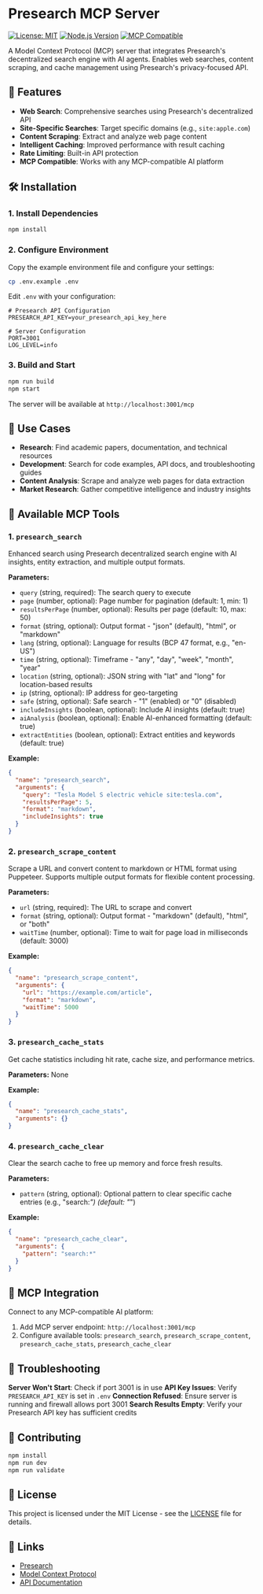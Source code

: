 # Presearch MCP Server

[![License: MIT](https://img.shields.io/badge/License-MIT-yellow.svg)](https://opensource.org/licenses/MIT)
[![Node.js Version](https://img.shields.io/badge/node-%3E%3D18.0.0-brightgreen.svg)](https://nodejs.org/)
[![MCP Compatible](https://img.shields.io/badge/MCP-Compatible-blue.svg)](https://modelcontextprotocol.io/)

A Model Context Protocol (MCP) server that integrates Presearch's decentralized search engine with AI agents. Enables web searches, content scraping, and cache management using Presearch's privacy-focused API.

## 🚀 Features

- **Web Search**: Comprehensive searches using Presearch's decentralized API
- **Site-Specific Searches**: Target specific domains (e.g., `site:apple.com`)
- **Content Scraping**: Extract and analyze web page content
- **Intelligent Caching**: Improved performance with result caching
- **Rate Limiting**: Built-in API protection
- **MCP Compatible**: Works with any MCP-compatible AI platform

## 🛠️ Installation

### 1. Install Dependencies
```bash
npm install
```

### 2. Configure Environment
Copy the example environment file and configure your settings:
```bash
cp .env.example .env
```

Edit `.env` with your configuration:
```env
# Presearch API Configuration
PRESEARCH_API_KEY=your_presearch_api_key_here

# Server Configuration
PORT=3001
LOG_LEVEL=info
```

### 3. Build and Start
```bash
npm run build
npm start
```

The server will be available at `http://localhost:3001/mcp`

## 🎯 Use Cases

- **Research**: Find academic papers, documentation, and technical resources
- **Development**: Search for code examples, API docs, and troubleshooting guides
- **Content Analysis**: Scrape and analyze web pages for data extraction
- **Market Research**: Gather competitive intelligence and industry insights

## 🔧 Available MCP Tools

### 1. `presearch_search`
Enhanced search using Presearch decentralized search engine with AI insights, entity extraction, and multiple output formats.

**Parameters:**
- `query` (string, required): The search query to execute
- `page` (number, optional): Page number for pagination (default: 1, min: 1)
- `resultsPerPage` (number, optional): Results per page (default: 10, max: 50)
- `format` (string, optional): Output format - "json" (default), "html", or "markdown"
- `lang` (string, optional): Language for results (BCP 47 format, e.g., "en-US")
- `time` (string, optional): Timeframe - "any", "day", "week", "month", "year"
- `location` (string, optional): JSON string with "lat" and "long" for location-based results
- `ip` (string, optional): IP address for geo-targeting
- `safe` (string, optional): Safe search - "1" (enabled) or "0" (disabled)
- `includeInsights` (boolean, optional): Include AI insights (default: true)
- `aiAnalysis` (boolean, optional): Enable AI-enhanced formatting (default: true)
- `extractEntities` (boolean, optional): Extract entities and keywords (default: true)

**Example:**
```json
{
  "name": "presearch_search",
  "arguments": {
    "query": "Tesla Model S electric vehicle site:tesla.com",
    "resultsPerPage": 5,
    "format": "markdown",
    "includeInsights": true
  }
}
```

### 2. `presearch_scrape_content`
Scrape a URL and convert content to markdown or HTML format using Puppeteer. Supports multiple output formats for flexible content processing.

**Parameters:**
- `url` (string, required): The URL to scrape and convert
- `format` (string, optional): Output format - "markdown" (default), "html", or "both"
- `waitTime` (number, optional): Time to wait for page load in milliseconds (default: 3000)

**Example:**
```json
{
  "name": "presearch_scrape_content",
  "arguments": {
    "url": "https://example.com/article",
    "format": "markdown",
    "waitTime": 5000
  }
}
```

### 3. `presearch_cache_stats`
Get cache statistics including hit rate, cache size, and performance metrics.

**Parameters:** None

**Example:**
```json
{
  "name": "presearch_cache_stats",
  "arguments": {}
}
```

### 4. `presearch_cache_clear`
Clear the search cache to free up memory and force fresh results.

**Parameters:**
- `pattern` (string, optional): Optional pattern to clear specific cache entries (e.g., "search:*") (default: "*")

**Example:**
```json
{
  "name": "presearch_cache_clear",
  "arguments": {
    "pattern": "search:*"
  }
}
```

## 🔗 MCP Integration

Connect to any MCP-compatible AI platform:

1. Add MCP server endpoint: `http://localhost:3001/mcp`
2. Configure available tools: `presearch_search`, `presearch_scrape_content`, `presearch_cache_stats`, `presearch_cache_clear`


## 🐛 Troubleshooting

**Server Won't Start**: Check if port 3001 is in use
**API Key Issues**: Verify `PRESEARCH_API_KEY` is set in `.env`
**Connection Refused**: Ensure server is running and firewall allows port 3001
**Search Results Empty**: Verify your Presearch API key has sufficient credits

## 🤝 Contributing

```bash
npm install
npm run dev
npm run validate
```

## 📄 License

This project is licensed under the MIT License - see the [LICENSE](LICENSE) file for details.

## 🔗 Links

- [Presearch](https://presearch.com)
- [Model Context Protocol](https://modelcontextprotocol.io)
- [API Documentation](https://presearch-search-api.readme.io)